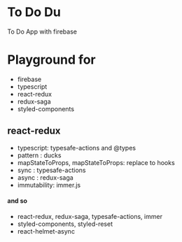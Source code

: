 # To Do Du

To Do App with firebase

# Playground for

- firebase
- typescript
- react-redux
- redux-saga
- styled-components

## react-redux

- typescript: typesafe-actions and @types
- pattern : ducks
- mapStateToProps, mapStateToProps: replace to hooks
- sync : typesafe-actions
- async : redux-saga
- immutability: immer.js

#### and so

- react-redux, redux-saga, typesafe-actions, immer
- styled-components, styled-reset
- react-helmet-async
